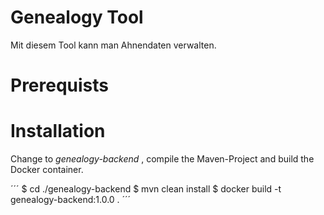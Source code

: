 # Genealogy Tool
Mit diesem Tool kann man Ahnendaten verwalten.

# Prerequists


# Installation
Change to _genealogy-backend_ , compile the Maven-Project and build the Docker container.

´´´
$ cd ./genealogy-backend
$ mvn clean install
$ docker build -t genealogy-backend:1.0.0 .
´´´